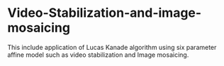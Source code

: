# Video-Stabilization-and-image-mosaicing
This include application of Lucas Kanade algorithm using six parameter affine model such as video stabilization and Image mosaicing.

